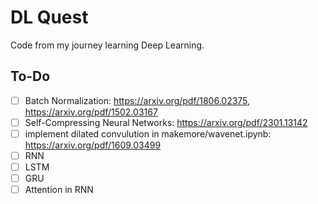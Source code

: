 # DL Quest

Code from my journey learning Deep Learning.

## To-Do

- [ ] Batch Normalization: https://arxiv.org/pdf/1806.02375, https://arxiv.org/pdf/1502.03167
- [ ] Self-Compressing Neural Networks: https://arxiv.org/pdf/2301.13142
- [ ] implement dilated convulution in makemore/wavenet.ipynb: https://arxiv.org/pdf/1609.03499
- [ ] RNN
- [ ] LSTM
- [ ] GRU
- [ ] Attention in RNN
